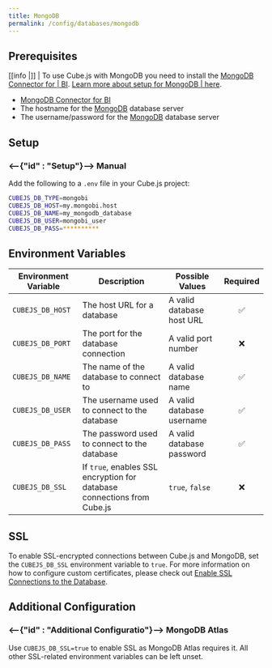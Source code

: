 ```yaml
---
title: MongoDB
permalink: /config/databases/mongodb
---
```


## Prerequisites

<!-- prettier-ignore-start -->
[[info |]]
| To use Cube.js with MongoDB you need to install the [MongoDB Connector for
| BI][mongobi-download]. [Learn more about setup for MongoDB
| here][cube-blog-mongodb].
<!-- prettier-ignore-end -->

- [MongoDB Connector for BI][mongobi-download]
- The hostname for the [MongoDB][mongodb] database server
- The username/password for the [MongoDB][mongodb] database server

## Setup

### <--{"id" : "Setup"}-->  Manual

Add the following to a `.env` file in your Cube.js project:

```bash
CUBEJS_DB_TYPE=mongobi
CUBEJS_DB_HOST=my.mongobi.host
CUBEJS_DB_NAME=my_mongodb_database
CUBEJS_DB_USER=mongobi_user
CUBEJS_DB_PASS=**********
```

## Environment Variables

| Environment Variable | Description                                                             | Possible Values           | Required |
| -------------------- | ----------------------------------------------------------------------- | ------------------------- | :------: |
| `CUBEJS_DB_HOST`     | The host URL for a database                                             | A valid database host URL |    ✅    |
| `CUBEJS_DB_PORT`     | The port for the database connection                                    | A valid port number       |    ❌    |
| `CUBEJS_DB_NAME`     | The name of the database to connect to                                  | A valid database name     |    ✅    |
| `CUBEJS_DB_USER`     | The username used to connect to the database                            | A valid database username |    ✅    |
| `CUBEJS_DB_PASS`     | The password used to connect to the database                            | A valid database password |    ✅    |
| `CUBEJS_DB_SSL`      | If `true`, enables SSL encryption for database connections from Cube.js | `true`, `false`           |    ❌    |

## SSL

To enable SSL-encrypted connections between Cube.js and MongoDB, set the
`CUBEJS_DB_SSL` environment variable to `true`. For more information on how to
configure custom certificates, please check out [Enable SSL Connections to the
Database][ref-recipe-enable-ssl].

## Additional Configuration

### <--{"id" : "Additional Configuratio"}-->  MongoDB Atlas

Use `CUBEJS_DB_SSL=true` to enable SSL as MongoDB Atlas requires it. All other
SSL-related environment variables can be left unset.

[mongodb]: https://www.mongodb.com/
[cube-blog-mongodb]:
  https://cube.dev/blog/building-mongodb-dashboard-using-node.js
[mongobi-download]: https://www.mongodb.com/download-center/bi-connector
[nodejs-docs-tls-ciphers]:
  https://nodejs.org/docs/latest/api/tls.html#tls_modifying_the_default_tls_cipher_suite
[ref-recipe-enable-ssl]: /recipes/enable-ssl-connections-to-database
